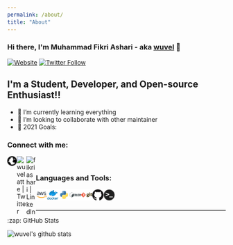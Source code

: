 ```yaml
---
permalink: /about/
title: "About"
---
```


### Hi there, I'm Muhammad Fikri Ashari - aka [wuvel][website] 👋

[![Website](https://img.shields.io/website?label=wuvel.net&style=for-the-badge&url=http%3A%2F%2Fmohzulfikar.me)](https://wuvel.net)
[![Twitter Follow](https://img.shields.io/twitter/follow/wuvelatte?color=1DA1F2&logo=twitter&style=for-the-badge)](https://twitter.com/intent/follow?original_referer=https%3A%2F%2Fgithub.com%2Fmohzulfikar&screen_name=wuvelatte)

## I'm a Student, Developer, and Open-source Enthusiast!!

<!-- - 🔭 I just launched my first blog post: [Coming soon]()! -->
- 🌱 I’m currently learning everything
- 👯 I’m looking to collaborate with other maintainer
- 🥅 2021 Goals:

### Connect with me:

[<img align="left" alt="wuvel.net" width="22px" src="https://raw.githubusercontent.com/iconic/open-iconic/master/svg/globe.svg" />][website]
[<img align="left" alt="wuvelatte | Twitter" width="22px" src="https://cdn.jsdelivr.net/npm/simple-icons@v3/icons/twitter.svg" />][twitter]
[<img align="left" alt="fikriashari | LinkedIn" width="22px" src="https://cdn.jsdelivr.net/npm/simple-icons@v3/icons/linkedin.svg" />][linkedin]

<br />

### Languages and Tools:

<img align="left" alt="AWS" width="26px" src="https://raw.githubusercontent.com/github/explore/80688e429a7d4ef2fca1e82350fe8e3517d3494d/topics/aws/aws.png" />
<img align="left" alt="Docker" width="26px" src="https://raw.githubusercontent.com/github/explore/80688e429a7d4ef2fca1e82350fe8e3517d3494d/topics/docker/docker.png" />
<img align="left" alt="Python" width="26px" src="https://raw.githubusercontent.com/github/explore/80688e429a7d4ef2fca1e82350fe8e3517d3494d/topics/python/python.png" />
<img align="left" alt="Bash" width="26px" src="https://raw.githubusercontent.com/github/explore/80688e429a7d4ef2fca1e82350fe8e3517d3494d/topics/bash/bash.png" />
<img align="left" alt="Git" width="26px" src="https://raw.githubusercontent.com/github/explore/80688e429a7d4ef2fca1e82350fe8e3517d3494d/topics/git/git.png" />
<img align="left" alt="GitHub" width="26px" src="https://raw.githubusercontent.com/github/explore/78df643247d429f6cc873026c0622819ad797942/topics/github/github.png" />
<img align="left" alt="Terminal" width="26px" src="https://raw.githubusercontent.com/github/explore/80688e429a7d4ef2fca1e82350fe8e3517d3494d/topics/terminal/terminal.png" />

<br />
<br />

---
  <summary>:zap: GitHub Stats</summary>

  ![wuvel's github stats](https://github-readme-stats.vercel.app/api?username=wuvel)

[website]: https://wuvel.net
[twitter]: https://twitter.com/wuvelatte
[linkedin]: https://www.linkedin.com/in/fikriasharri/
